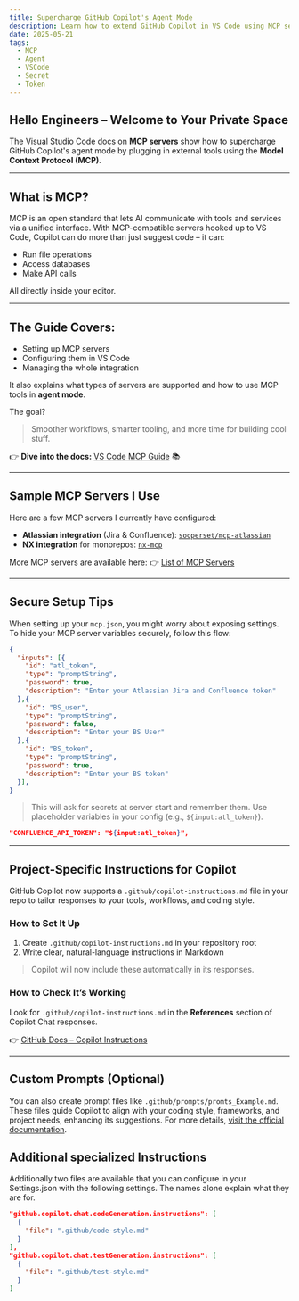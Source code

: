```yaml
---
title: Supercharge GitHub Copilot's Agent Mode
description: Learn how to extend GitHub Copilot in VS Code using MCP servers. This guide shows how to connect tools like Jira or NX, write custom instructions, and create smarter developer workflows with agent mode.
date: 2025-05-21
tags:
  - MCP
  - Agent
  - VSCode
  - Secret
  - Token
---
```


## Hello Engineers – Welcome to Your Private Space

The Visual Studio Code docs on **MCP servers** show how to supercharge GitHub Copilot's agent mode by plugging in external tools using the **Model Context Protocol (MCP)**.

---

## What is MCP?

MCP is an open standard that lets AI communicate with tools and services via a unified interface. With MCP-compatible servers hooked up to VS Code, Copilot can do more than just suggest code – it can:

- Run file operations
- Access databases
- Make API calls

All directly inside your editor.

---

## The Guide Covers:

- Setting up MCP servers
- Configuring them in VS Code
- Managing the whole integration

It also explains what types of servers are supported and how to use MCP tools in **agent mode**.

The goal?
> Smoother workflows, smarter tooling, and more time for building cool stuff.

👉 **Dive into the docs:** [VS Code MCP Guide](https://code.visualstudio.com/docs/copilot/chat/mcp-servers) 📚

---

## Sample MCP Servers I Use

Here are a few MCP servers I currently have configured:

- **Atlassian integration** (Jira & Confluence): [`sooperset/mcp-atlassian`](https://github.com/sooperset/mcp-atlassian)
- **NX integration** for monorepos: [`nx-mcp`](https://github.com/modelcontextprotocol/servers)

More MCP servers are available here: 👉 [List of MCP Servers](https://github.com/modelcontextprotocol/servers)

---

## Secure Setup Tips

When setting up your `mcp.json`, you might worry about exposing settings.
To hide your MCP server variables securely, follow this flow:

```JSON
{
  "inputs": [{
    "id": "atl_token",
    "type": "promptString",
    "password": true,
    "description": "Enter your Atlassian Jira and Confluence token"
  },{
    "id": "BS_user",
    "type": "promptString",
    "password": false,
    "description": "Enter your BS User"
  },{
    "id": "BS_token",
    "type": "promptString",
    "password": true,
    "description": "Enter your BS token"
  }],
}
```

> This will ask for secrets at server start and remember them.
> Use placeholder variables in your config (e.g., `${input:atl_token}`).

```JSON
"CONFLUENCE_API_TOKEN": "${input:atl_token}",
```

---

## Project-Specific Instructions for Copilot

GitHub Copilot now supports a `.github/copilot-instructions.md` file in your repo to tailor responses to your tools, workflows, and coding style.

### How to Set It Up

1. Create `.github/copilot-instructions.md` in your repository root
2. Write clear, natural-language instructions in Markdown

> Copilot will now include these automatically in its responses.

### How to Check It’s Working

Look for `.github/copilot-instructions.md` in the **References** section of Copilot Chat responses.

👉 [GitHub Docs – Copilot Instructions](https://docs.github.com/en/copilot)

---

## Custom Prompts (Optional)

You can also create prompt files like `.github/prompts/promts_Example.md`. These files guide Copilot to align with your coding style, frameworks, and project needs, enhancing its suggestions. For more details, [visit the official documentation](https://code.visualstudio.com/docs/copilot/copilot-customization).

## Additional specialized Instructions

Additionally two files are available that you can configure in your Settings.json with the following settings. The names alone explain what they are for.

```JSON
"github.copilot.chat.codeGeneration.instructions": [
  {
    "file": ".github/code-style.md"
  }
],
"github.copilot.chat.testGeneration.instructions": [
  {
    "file": ".github/test-style.md"
  }
]
```
